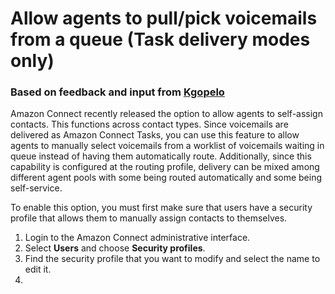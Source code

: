 # Allow agents to pull/pick voicemails from a queue (Task delivery modes only)
### Based on feedback and input from [Kgopelo](https://github.com/kgopelom)
Amazon Connect recently released the option to allow agents to self-assign contacts. This functions across contact types. Since voicemails are delivered as Amazon Connect Tasks, you can use this feature to allow agents to manually select voicemails from a worklist of voicemails waiting in queue instead of having them automatically route. Additionally, since this capability is configured at the routing profile, delivery can be mixed among different agent pools with some being routed automatically and some being self-service. 

To enable this option, you must first make sure that users have a security profile that allows them to manually assign contacts to themselves. 
1.  Login to the Amazon Connect administrative interface. 
1.  Select **Users** and choose **Security profiles**.
1.  Find the security profile that you want to modify and select the name to edit it.
1.  
